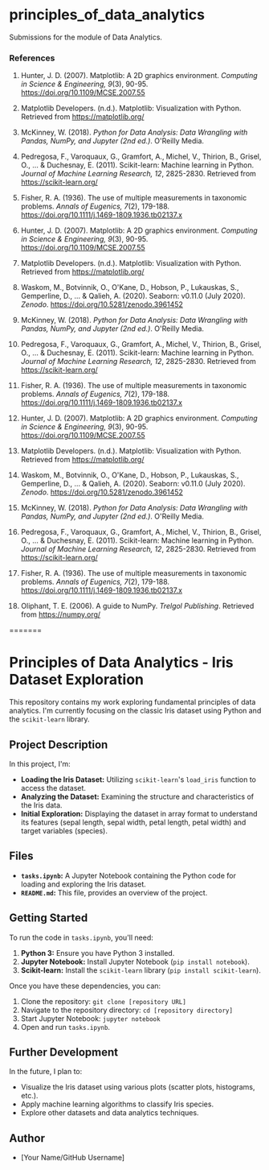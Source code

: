 # principles_of_data_analytics
Submissions for the module of Data Analytics.


### References

1. Hunter, J. D. (2007). Matplotlib: A 2D graphics environment. *Computing in Science & Engineering, 9*(3), 90-95. https://doi.org/10.1109/MCSE.2007.55

2. Matplotlib Developers. (n.d.). Matplotlib: Visualization with Python. Retrieved from https://matplotlib.org/

3. McKinney, W. (2018). *Python for Data Analysis: Data Wrangling with Pandas, NumPy, and Jupyter (2nd ed.)*. O'Reilly Media.

4. Pedregosa, F., Varoquaux, G., Gramfort, A., Michel, V., Thirion, B., Grisel, O., … & Duchesnay, E. (2011). Scikit-learn: Machine learning in Python. *Journal of Machine Learning Research, 12*, 2825-2830. Retrieved from https://scikit-learn.org/

5. Fisher, R. A. (1936). The use of multiple measurements in taxonomic problems. *Annals of Eugenics, 7*(2), 179-188. https://doi.org/10.1111/j.1469-1809.1936.tb02137.x

6. Hunter, J. D. (2007). Matplotlib: A 2D graphics environment. *Computing in Science & Engineering, 9*(3), 90-95. https://doi.org/10.1109/MCSE.2007.55

7. Matplotlib Developers. (n.d.). Matplotlib: Visualization with Python. Retrieved from https://matplotlib.org/

8. Waskom, M., Botvinnik, O., O'Kane, D., Hobson, P., Lukauskas, S., Gemperline, D., … & Qalieh, A. (2020). Seaborn: v0.11.0 (July 2020). *Zenodo*. https://doi.org/10.5281/zenodo.3961452

9. McKinney, W. (2018). *Python for Data Analysis: Data Wrangling with Pandas, NumPy, and Jupyter (2nd ed.)*. O'Reilly Media.

10. Pedregosa, F., Varoquaux, G., Gramfort, A., Michel, V., Thirion, B., Grisel, O., … & Duchesnay, E. (2011). Scikit-learn: Machine learning in Python. *Journal of Machine Learning Research, 12*, 2825-2830. Retrieved from https://scikit-learn.org/

11. Fisher, R. A. (1936). The use of multiple measurements in taxonomic problems. *Annals of Eugenics, 7*(2), 179-188. https://doi.org/10.1111/j.1469-1809.1936.tb02137.x

12. Hunter, J. D. (2007). Matplotlib: A 2D graphics environment. *Computing in Science & Engineering, 9*(3), 90-95. https://doi.org/10.1109/MCSE.2007.55

13. Matplotlib Developers. (n.d.). Matplotlib: Visualization with Python. Retrieved from https://matplotlib.org/

14. Waskom, M., Botvinnik, O., O'Kane, D., Hobson, P., Lukauskas, S., Gemperline, D., … & Qalieh, A. (2020). Seaborn: v0.11.0 (July 2020). *Zenodo*. https://doi.org/10.5281/zenodo.3961452

15. McKinney, W. (2018). *Python for Data Analysis: Data Wrangling with Pandas, NumPy, and Jupyter (2nd ed.)*. O'Reilly Media.

16. Pedregosa, F., Varoquaux, G., Gramfort, A., Michel, V., Thirion, B., Grisel, O., … & Duchesnay, E. (2011). Scikit-learn: Machine learning in Python. *Journal of Machine Learning Research, 12*, 2825-2830. Retrieved from https://scikit-learn.org/

17. Fisher, R. A. (1936). The use of multiple measurements in taxonomic problems. *Annals of Eugenics, 7*(2), 179-188. https://doi.org/10.1111/j.1469-1809.1936.tb02137.x

18. Oliphant, T. E. (2006). A guide to NumPy. *Trelgol Publishing*. Retrieved from https://numpy.org/



=======
# Principles of Data Analytics - Iris Dataset Exploration

This repository contains my work exploring fundamental principles of data analytics. I'm currently focusing on the classic Iris dataset using Python and the `scikit-learn` library.

## Project Description

In this project, I'm:

* **Loading the Iris Dataset:** Utilizing `scikit-learn`'s `load_iris` function to access the dataset.
* **Analyzing the Dataset:** Examining the structure and characteristics of the Iris data.
* **Initial Exploration:** Displaying the dataset in array format to understand its features (sepal length, sepal width, petal length, petal width) and target variables (species).

## Files

* **`tasks.ipynb`:** A Jupyter Notebook containing the Python code for loading and exploring the Iris dataset.
* **`README.md`:** This file, provides an overview of the project.

## Getting Started

To run the code in `tasks.ipynb`, you'll need:

1.  **Python 3:** Ensure you have Python 3 installed.
2.  **Jupyter Notebook:** Install Jupyter Notebook (`pip install notebook`).
3.  **Scikit-learn:** Install the `scikit-learn` library (`pip install scikit-learn`).

Once you have these dependencies, you can:

1.  Clone the repository: `git clone [repository URL]`
2.  Navigate to the repository directory: `cd [repository directory]`
3.  Start Jupyter Notebook: `jupyter notebook`
4.  Open and run `tasks.ipynb`.

## Further Development

In the future, I plan to:

* Visualize the Iris dataset using various plots (scatter plots, histograms, etc.).
* Apply machine learning algorithms to classify Iris species.
* Explore other datasets and data analytics techniques.

## Author

* [Your Name/GitHub Username]
